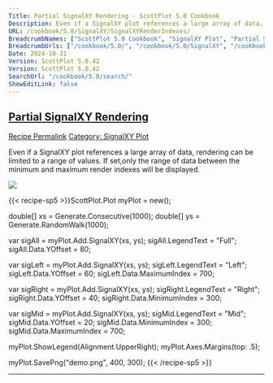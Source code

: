 ```yaml
---
Title: Partial SignalXY Rendering - ScottPlot 5.0 Cookbook
Description: Even if a SignalXY plot references a large array of data, rendering can be limited to a range of values. If set,only the range of data between the minimum and maximum render indexes will be displayed.
URL: /cookbook/5.0/SignalXY/SignalXYRenderIndexes/
BreadcrumbNames: ["ScottPlot 5.0 Cookbook", "SignalXY Plot", "Partial SignalXY Rendering"]
BreadcrumbUrls: ["/cookbook/5.0/", "/cookbook/5.0/SignalXY", "/cookbook/5.0/SignalXY/SignalXYRenderIndexes"]
Date: 2024-10-31
Version: ScottPlot 5.0.42
Version: ScottPlot 5.0.42
SearchUrl: "/cookbook/5.0/search/"
ShowEditLink: false
---
```



<h2 style='border-bottom: 0;'><a href='/cookbook/5.0/SignalXY/SignalXYRenderIndexes'>Partial SignalXY Rendering</a></h2>

<div class="d-flex mb-2">
<a class="btn btn-sm btn-primary me-1" href="/cookbook/5.0/SignalXY/SignalXYRenderIndexes">Recipe Permalink</a>
<a class="btn btn-sm btn-success me-1" href="/cookbook/5.0/SignalXY">Category: SignalXY Plot</a>
</div>

Even if a SignalXY plot references a large array of data, rendering can be limited to a range of values. If set,only the range of data between the minimum and maximum render indexes will be displayed.

[![](/cookbook/5.0/images/SignalXYRenderIndexes.png?241031194635)](/cookbook/5.0/images/SignalXYRenderIndexes.png?241031194635)

{{< recipe-sp5 >}}ScottPlot.Plot myPlot = new();

double[] xs = Generate.Consecutive(1000);
double[] ys = Generate.RandomWalk(1000);

var sigAll = myPlot.Add.SignalXY(xs, ys);
sigAll.LegendText = "Full";
sigAll.Data.YOffset = 80;

var sigLeft = myPlot.Add.SignalXY(xs, ys);
sigLeft.LegendText = "Left";
sigLeft.Data.YOffset = 60;
sigLeft.Data.MaximumIndex = 700;

var sigRight = myPlot.Add.SignalXY(xs, ys);
sigRight.LegendText = "Right";
sigRight.Data.YOffset = 40;
sigRight.Data.MinimumIndex = 300;

var sigMid = myPlot.Add.SignalXY(xs, ys);
sigMid.LegendText = "Mid";
sigMid.Data.YOffset = 20;
sigMid.Data.MinimumIndex = 300;
sigMid.Data.MaximumIndex = 700;

myPlot.ShowLegend(Alignment.UpperRight);
myPlot.Axes.Margins(top: .5);

myPlot.SavePng("demo.png", 400, 300);
{{< /recipe-sp5 >}}

<hr class='my-5 invisible'>


